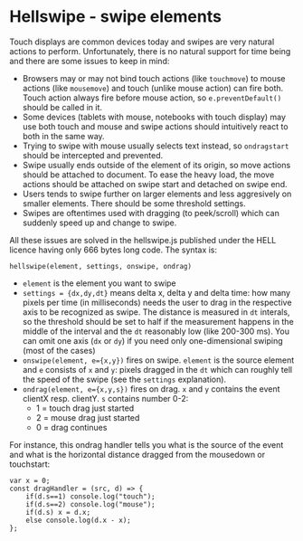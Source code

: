 # Hellswipe - swipe elements

Touch displays are common devices today and swipes are very natural actions to perform. Unfortunately, there is no natural support for time being and there are some issues to keep in mind:
 - Browsers may or may not bind touch actions (like `touchmove`) to mouse actions (like `mousemove`) and touch (unlike mouse action) can fire both. Touch action always fire before mouse action, so `e.preventDefault()` should be called in it.
 - Some devices (tablets with mouse, notebooks with touch display) may use both touch and mouse and swipe actions should intuitively react to both in the same way.
 - Trying to swipe with mouse usually selects text instead, so `ondragstart` should be intercepted and prevented.
 - Swipe usually ends outside of the element of its origin, so move actions should be attached to document. To ease the heavy load, the move actions should be attached on swipe start and detached on swipe end.
 - Users tends to swipe further on larger elements and less aggresively on smaller elements. There should be some threshold settings.
 - Swipes are oftentimes used with dragging (to peek/scroll) which can suddenly speed up and change to swipe.

All these issues are solved in the hellswipe.js published under the HELL licence having only 666 bytes long code. The syntax is:

```
hellswipe(element, settings, onswipe, ondrag)
```

- `element` is the element you want to swipe
- `settings = {dx,dy,dt}` means delta x, delta y and delta time: how many pixels per time (in milliseconds) needs the user to drag in the respective axis to be recognized as swipe. The distance is measured in `dt` interals, so the threshold should be set to half if the measurement happens in the middle of the interval and the `dt` reasonably low (like 200-300 ms). You can omit one axis (`dx` or `dy`) if you need only one-dimensional swiping (most of the cases)
- `onswipe(element, e={x,y})` fires on swipe. `element` is the source element and `e` consists of `x` and `y`: pixels dragged in the `dt` which can roughly tell the speed of the swipe (see the `settings` explanation).
- `ondrag(element, e={x,y,s})` fires on drag. `x` and `y` contains the event clientX resp. clientY. `s` contains number 0-2:
	- 1 = touch drag just started
	- 2 = mouse drag just started
	- 0 = drag continues

For instance, this ondrag handler tells you what is the source of the event and what is the horizontal distance dragged from the mousedown or touchstart:

```
var x = 0;
const dragHandler = (src, d) => {
	if(d.s==1) console.log("touch");
	if(d.s==2) console.log("mouse");
	if(d.s) x = d.x;
	else console.log(d.x - x);
};
```